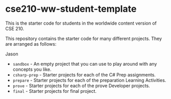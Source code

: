 # cse210-ww-student-template
This is the starter code for students in the worldwide content version of CSE 210.

This repository contains the starter code for many different projects. They are arranged as follows:

Jason

* `sandbox` - An empty project that you can use to play around with any concepts you like.
* `csharp-prep` - Starter projects for each of the C# Prep assignments.
* `prepare` - Starter projects for each of the preparation Learning Activities.
* `prove` - Starter projects for each of the prove Developer projects.
* `final` - Starter projects for final project.
